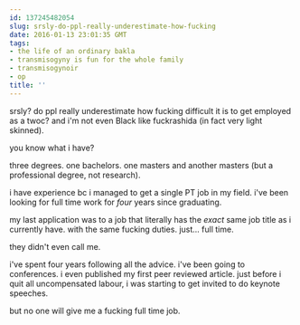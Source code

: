 ```yaml
---
id: 137245482054
slug: srsly-do-ppl-really-underestimate-how-fucking
date: 2016-01-13 23:01:35 GMT
tags:
- the life of an ordinary bakla
- transmisogyny is fun for the whole family
- transmisogynoir
- op
title: ''
---
```

srsly? do ppl really underestimate how fucking difficult it is to get employed as a twoc? and i'm not even Black like fuckrashida (in fact very light skinned).

you know what i have?

three degrees. one bachelors. one masters and another masters (but a professional degree, not research). 

i have experience bc i managed to get a single PT job in my field. i've been looking for full time work for *four* years since graduating.

my last application was to a job that literally has the *exact* same job title as i currently have. with the same fucking duties. just... full time. 

they didn't even call me.

i've spent four years following all the advice. i've been going to conferences. i even published my first peer reviewed article. just before i quit all uncompensated labour, i was starting to get invited to do keynote speeches. 

but no one will give me a fucking full time job.